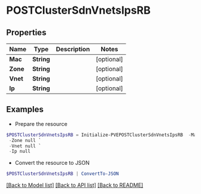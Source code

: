# POSTClusterSdnVnetsIpsRB
## Properties

Name | Type | Description | Notes
------------ | ------------- | ------------- | -------------
**Mac** | **String** |  | [optional] 
**Zone** | **String** |  | [optional] 
**Vnet** | **String** |  | [optional] 
**Ip** | **String** |  | [optional] 

## Examples

- Prepare the resource
```powershell
$POSTClusterSdnVnetsIpsRB = Initialize-PVEPOSTClusterSdnVnetsIpsRB  -Mac null `
 -Zone null `
 -Vnet null `
 -Ip null
```

- Convert the resource to JSON
```powershell
$POSTClusterSdnVnetsIpsRB | ConvertTo-JSON
```

[[Back to Model list]](../README.md#documentation-for-models) [[Back to API list]](../README.md#documentation-for-api-endpoints) [[Back to README]](../README.md)

